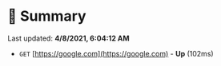 # 📖 Summary
Last updated: **4/8/2021, 6:04:12 AM**

- `GET` [https://google.com](https://google.com) - **Up** (102ms)
